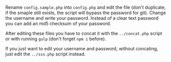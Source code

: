 Rename `config.sample.php` into `config.php` and edit the file (don't duplicate,
if the smaple still exists, the script will bypass the password for git).
Change the username and write your password. Instead of a clear text password
you can add an md5 checksum of your password.

After editing these files you have to concat it with the `../concat.php` script
or with running `gulp` (don't forget `npm i` before).

If you just want to edit your username and password, without concating, just edit
the `../sss.php` script instead.